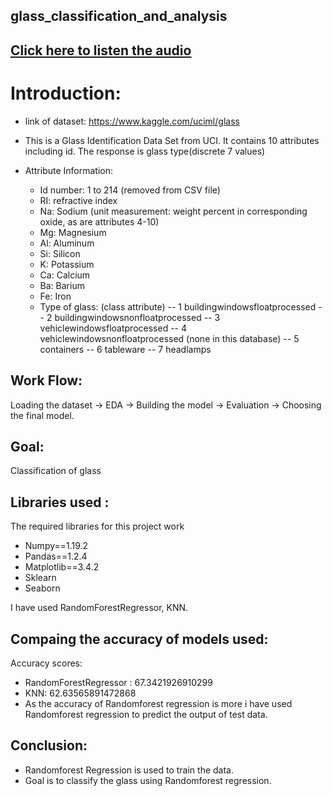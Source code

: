 ## glass_classification_and_analysis
## [Click here to listen the audio]()
# Introduction:
- link of dataset: https://www.kaggle.com/uciml/glass

- This is a Glass Identification Data Set from UCI. It contains 10 attributes including id. The response is glass type(discrete 7 values)

- Attribute Information:
    - Id number: 1 to 214 (removed from CSV file)
    - RI: refractive index
    - Na: Sodium (unit measurement: weight percent in corresponding oxide, as are attributes 4-10)
    - Mg: Magnesium
    - Al: Aluminum
    - Si: Silicon
    - K: Potassium
    - Ca: Calcium
    - Ba: Barium
    - Fe: Iron
    - Type of glass: (class attribute) 
             -- 1 buildingwindowsfloatprocessed 
             -- 2 buildingwindowsnonfloatprocessed 
             -- 3 vehiclewindowsfloatprocessed
             -- 4 vehiclewindowsnonfloatprocessed (none in this database) 
             -- 5 containers 
             -- 6 tableware 
             -- 7 headlamps
## Work Flow:
Loading the dataset -> EDA -> Building the model -> Evaluation -> Choosing the final model.

## Goal:
Classification of glass

## Libraries used :
The required libraries for this project work
- Numpy==1.19.2
- Pandas==1.2.4
- Matplotlib==3.4.2
- Sklearn
- Seaborn


I have used RandomForestRegressor, KNN.

## Compaing the accuracy of models used:
Accuracy scores:
- RandomForestRegressor : 67.3421926910299
- KNN: 62.63565891472868
- As the accuracy of Randomforest regression is more i have used Randomforest regression to predict the output of test data.

## Conclusion:
- Randomforest Regression is used to train the data.
- Goal is to classify the glass using Randomforest regression.

